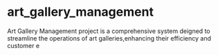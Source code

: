 # art_gallery_management
Art Gallery Management project is  a comprehensive system deigned to streamline the operations of art galleries,enhancing their efficiency and customer e
